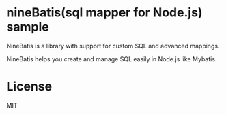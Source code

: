 # nineBatis(sql mapper for Node.js) sample

NineBatis is a library with support for custom SQL and advanced mappings. 

NineBatis helps you create and manage SQL easily in Node.js like Mybatis.



# License #

MIT

